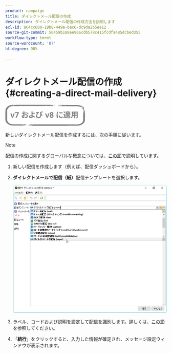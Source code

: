 ```yaml
---
product: campaign
title: ダイレクトメール配信の作成
description: ダイレクトメール配信の作成方法を説明します
exl-id: 964cc600-19b8-449e-bac6-dc9da2b5ea12
source-git-commit: 56459b188ee966cdb578c415fcdfa485dcbed355
workflow-type: tm+mt
source-wordcount: '87'
ht-degree: 90%

---
```


# ダイレクトメール配信の作成{#creating-a-direct-mail-delivery}

![](../../assets/common.svg)

新しいダイレクトメール配信を作成するには、次の手順に従います。

>[!NOTE]
>
>配信の作成に関するグローバルな概念については、[この節](steps-about-delivery-creation-steps.md)で説明しています。

1. 新しい配信を作成します（例えば、配信ダッシュボードから）。
1. **ダイレクトメールで配信（紙）**&#x200B;配信テンプレートを選択します。

   ![](assets/direct_mail.png)

1. ラベル、コードおよび説明を設定して配信を識別します。詳しくは、[この節](steps-create-and-identify-the-delivery.md#identifying-the-delivery)を参照してください。
1. 「**続行**」をクリックすると、入力した情報が確定され、メッセージ設定ウィンドウが表示されます。
